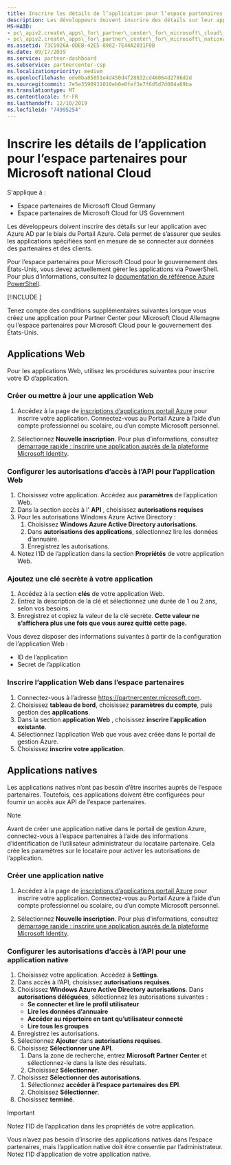 ```yaml
---
title: Inscrire les détails de l’application pour l’espace partenaires pour Microsoft national Cloud
description: Les développeurs doivent inscrire des détails sur leur application avec Azure AD par le biais du Portail Azure. Cela permet de s’assurer que seules les applications spécifiées sont en mesure de se connecter aux données des partenaires et des clients.
MS-HAID:
- pc\_apiv2.create\_apps\_for\_partner\_center\_for\_microsoft\_cloud\_germany
- pc\_apiv2.create\_apps\_for\_partner\_center\_for\_microsoft\_national\_clouds
ms.assetid: 73C5926A-0DEB-42E5-8982-7E44A2031F0B
ms.date: 09/17/2019
ms.service: partner-dashboard
ms.subservice: partnercenter-csp
ms.localizationpriority: medium
ms.openlocfilehash: ede0ba85851e4d450d4f28832cd46064d2786d2d
ms.sourcegitcommit: 7e5e3590931010eb0e0fef3e7f6d5d7d084a69ba
ms.translationtype: MT
ms.contentlocale: fr-FR
ms.lasthandoff: 12/10/2019
ms.locfileid: "74995254"
---
```

# <a name="register-app-details-for-partner-center-for-microsoft-national-cloud"></a>Inscrire les détails de l’application pour l’espace partenaires pour Microsoft national Cloud

S'applique à :

- Espace partenaires de Microsoft Cloud Germany
- Espace partenaires de Microsoft Cloud for US Government

Les développeurs doivent inscrire des détails sur leur application avec Azure AD par le biais du Portail Azure. Cela permet de s’assurer que seules les applications spécifiées sont en mesure de se connecter aux données des partenaires et des clients.

Pour l’espace partenaires pour Microsoft Cloud pour le gouvernement des États-Unis, vous devez actuellement gérer les applications via PowerShell. Pour plus d’informations, consultez la [documentation de référence Azure PowerShell](https://docs.microsoft.com/powershell/module/Azuread/?view=azureadps-2.0#applications).

[!INCLUDE [<Partner Center PowerShell module support details>](<../includes/powershell-module-support.md>)]

Tenez compte des conditions supplémentaires suivantes lorsque vous créez une application pour Partner Center pour Microsoft Cloud Allemagne ou l’espace partenaires pour Microsoft Cloud pour le gouvernement des États-Unis.

## <a name="web-apps"></a>Applications Web

Pour les applications Web, utilisez les procédures suivantes pour inscrire votre ID d’application.

### <a name="create-or-update-web-app"></a>Créer ou mettre à jour une application Web

1. Accédez à la page de [inscriptions d’applications portail Azure](https://go.microsoft.com/fwlink/?linkid=2083908) pour inscrire votre application. Connectez-vous au Portail Azure à l’aide d’un compte professionnel ou scolaire, ou d’un compte Microsoft personnel.

2. Sélectionnez **Nouvelle inscription**. Pour plus d’informations, consultez [démarrage rapide : inscrire une application auprès de la plateforme Microsoft Identity](https://docs.microsoft.com/azure/active-directory/develop/quickstart-register-app).

### <a name="configure-api-access-permissions-for-web-app"></a>Configurer les autorisations d’accès à l’API pour l’application Web

1. Choisissez votre application. Accédez aux **paramètres** de l’application Web.
2. Dans la section accès à l' **API** , choisissez **autorisations requises**
3. Pour les autorisations Windows Azure Active Directory :
    1. Choisissez **Windows Azure Active Directory autorisations**.
    2. Dans **autorisations des applications**, sélectionnez lire les données d’annuaire.
    3. Enregistrez les autorisations.
4. Notez l’ID de l’application dans la section **Propriétés** de votre application Web.

### <a name="add-a-secret-key-to-your-app"></a>Ajoutez une clé secrète à votre application

1. Accédez à la section **clés** de votre application Web.
2. Entrez la description de la clé et sélectionnez une durée de 1 ou 2 ans, selon vos besoins.
3. Enregistrez et copiez la valeur de la clé secrète. **Cette valeur ne s’affichera plus une fois que vous aurez quitté cette page.**

Vous devez disposer des informations suivantes à partir de la configuration de l’application Web :

- ID de l’application
- Secret de l’application

### <a name="register-the-web-app-in-partner-center"></a>Inscrire l’application Web dans l’espace partenaires

1. Connectez-vous à l’adresse <https://partnercenter.microsoft.com>.
2. Choisissez **tableau de bord**, choisissez **paramètres du compte**, puis gestion des **applications**.
3. Dans la section **application Web** , choisissez **inscrire l’application existante**.
4. Sélectionnez l’application Web que vous avez créée dans le portail de gestion Azure.
5. Choisissez **inscrire votre application**.

## <a name="native-apps"></a>Applications natives

Les applications natives n’ont pas besoin d’être inscrites auprès de l’espace partenaires. Toutefois, ces applications doivent être configurées pour fournir un accès aux API de l’espace partenaires.

>[!NOTE]
>Avant de créer une application native dans le portail de gestion Azure, connectez-vous à l’espace partenaires à l’aide des informations d’identification de l’utilisateur administrateur du locataire partenaire. Cela crée les paramètres sur le locataire pour activer les autorisations de l’application.

### <a name="create-native-app"></a>Créer une application native

1. Accédez à la page de [inscriptions d’applications portail Azure](https://go.microsoft.com/fwlink/?linkid=2083908) pour inscrire votre application. Connectez-vous au Portail Azure à l’aide d’un compte professionnel ou scolaire, ou d’un compte Microsoft personnel.

2. Sélectionnez **Nouvelle inscription**. Pour plus d’informations, consultez [démarrage rapide : inscrire une application auprès de la plateforme Microsoft Identity](https://docs.microsoft.com/azure/active-directory/develop/quickstart-register-app).

### <a name="configure-api-access-permissions-for-native-app"></a>Configurer les autorisations d’accès à l’API pour une application native

1. Choisissez votre application. Accédez à **Settings**.
2. Dans accès à l’API, choisissez **autorisations requises**.
3. Choisissez **Windows Azure Active Directory autorisations**. Dans **autorisations déléguées**, sélectionnez les autorisations suivantes :
    - **Se connecter et lire le profil utilisateur**
    - **Lire les données d’annuaire**
    - **Accéder au répertoire en tant qu’utilisateur connecté**
    - **Lire tous les groupes**
4. Enregistrez les autorisations.
5. Sélectionnez **Ajouter** dans **autorisations requises**.
6. Choisissez **Sélectionner une API**.
    1. Dans la zone de recherche, entrez **Microsoft Partner Center** et sélectionnez-le dans la liste des résultats.
    2. Choisissez **Sélectionner**.
7. Choisissez **Sélectionner des autorisations**.
    1. Sélectionnez **accéder à l’espace partenaires des EPI**.
    2. Choisissez **Sélectionner**.
8. Choisissez **terminé**.

>[!IMPORTANT]
> Notez l’ID de l’application dans les propriétés de votre application.

Vous n’avez pas besoin d’inscrire des applications natives dans l’espace partenaires, mais l’application native doit être consentie par l’administrateur. Notez l’ID d’application de votre application native.